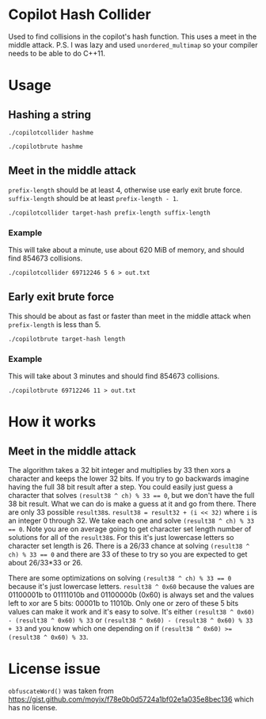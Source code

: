 # Copilot Hash Collider

Used to find collisions in the copilot's hash function. This uses a meet in the middle attack. P.S. I was lazy and used `unordered_multimap` so your compiler needs to be able to do C++11.


# Usage

## Hashing a string

```
./copilotcollider hashme
```
```
./copilotbrute hashme
```


## Meet in the middle attack

`prefix-length` should be at least 4, otherwise use early exit brute force. `suffix-length` should be at least `prefix-length - 1`.
```
./copilotcollider target-hash prefix-length suffix-length
```


### Example

This will take about a minute, use about 620 MiB of memory, and should find 854673 collisions.
```
./copilotcollider 69712246 5 6 > out.txt
```


## Early exit brute force

This should be about as fast or faster than meet in the middle attack when `prefix-length` is less than 5.
```
./copilotbrute target-hash length
```


### Example

This will take about 3 minutes and should find 854673 collisions.
```
./copilotbrute 69712246 11 > out.txt
```


# How it works

## Meet in the middle attack

The algorithm takes a 32 bit integer and multiplies by 33 then xors a character and keeps the lower 32 bits. If you try to go backwards imagine having the full 38 bit result after a step. You could easily just guess a character that solves `(result38 ^ ch) % 33 == 0`, but we don't have the full 38 bit result. What we can do is make a guess at it and go from there. There are only 33 possible `result38`s. `result38 = result32 + (i << 32)` where `i` is an integer 0 through 32. We take each one and solve `(result38 ^ ch) % 33 == 0`. Note you are on average going to get character set length number of solutions for all of the `result38`s. For this it's just lowercase letters so character set length is 26. There is a 26/33 chance at solving `(result38 ^ ch) % 33 == 0` and there are 33 of these to try so you are expected to get about 26/33\*33 or 26.

There are some optimizations on solving `(result38 ^ ch) % 33 == 0` because it's just lowercase letters. `result38 ^ 0x60` because the values are 01100001b to 01111010b and 01100000b (0x60) is always set and the values left to xor are 5 bits: 00001b to 11010b. Only one or zero of these 5 bits values can make it work and it's easy to solve. It's either `(result38 ^ 0x60) - (result38 ^ 0x60) % 33` or `(result38 ^ 0x60) - (result38 ^ 0x60) % 33 + 33` and you know which one depending on if `(result38 ^ 0x60) >= (result38 ^ 0x60) % 33`.


# License issue

`obfuscateWord()` was taken from https://gist.github.com/moyix/f78e0b0d5724a1bf02e1a035e8bec136 which has no license.
